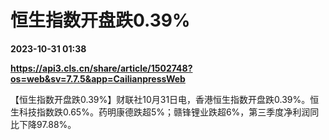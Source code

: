 # 恒生指数开盘跌0.39%

**2023-10-31 01:38**

**https://api3.cls.cn/share/article/1502748?os=web&sv=7.7.5&app=CailianpressWeb**

【恒生指数开盘跌0.39%】财联社10月31日电，香港恒生指数开盘跌0.39%。恒生科技指数跌0.65%。药明康德跌超5%；赣锋锂业跌超6%，第三季度净利润同比下降97.88%。